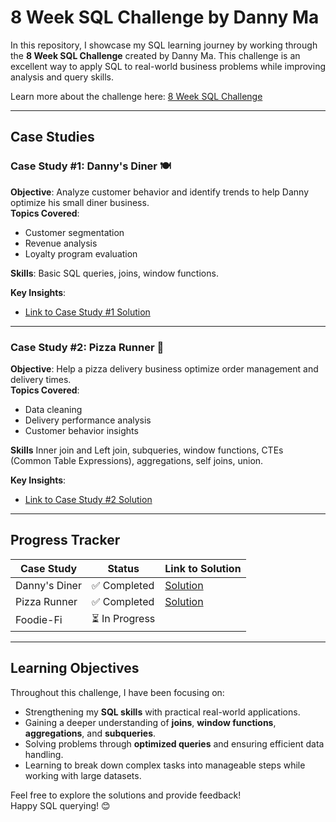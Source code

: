 # 8 Week SQL Challenge by Danny Ma

In this repository, I showcase my SQL learning journey by working through the **8 Week SQL Challenge** created by Danny Ma. This challenge is an excellent way to apply SQL to real-world business problems while improving analysis and query skills.

Learn more about the challenge here: [8 Week SQL Challenge](https://8weeksqlchallenge.com)

---

## Case Studies

### Case Study #1: Danny's Diner 🍽️
**Objective**: Analyze customer behavior and identify trends to help Danny optimize his small diner business.  
**Topics Covered**:
- Customer segmentation
- Revenue analysis
- Loyalty program evaluation

**Skills**: Basic SQL queries, joins, window functions.

**Key Insights**:
- [Link to Case Study #1 Solution](https://github.com/DSalvucciData/8_Week_SQL_Challenge/blob/main/Case%20Study%20%231%20-%20Dannys%20Diner/Dannys_diner_solutions.md)


---

### Case Study #2: Pizza Runner 🍕
**Objective**: Help a pizza delivery business optimize order management and delivery times.  
**Topics Covered**:
- Data cleaning
- Delivery performance analysis
- Customer behavior insights

**Skills** Inner join and Left join, subqueries, window functions, CTEs (Common Table Expressions), aggregations, self joins, union.

**Key Insights**:
- [Link to Case Study #2 Solution](https://github.com/DSalvucciData/8_Week_SQL_Challenge/blob/main/Case%20Study%20%232%20-%20Pizza%20Runner/pizza_runner_solutions.md)

---

## Progress Tracker
| Case Study  | Status      | Link to Solution          |
|-------------|-------------|---------------------------|
| Danny's Diner | ✅ Completed | [Solution](https://github.com/DSalvucciData/8_Week_SQL_Challenge/blob/main/Case%20Study%20%231%20-%20Dannys%20Diner/Dannys_diner_solutions.md) |
| Pizza Runner | ✅ Completed | [Solution](https://github.com/DSalvucciData/8_Week_SQL_Challenge/blob/main/Case%20Study%20%232%20-%20Pizza%20Runner/pizza_runner_solutions.md) |                         |
| Foodie-Fi    | ⏳ In Progress |                           |

---
## Learning Objectives

Throughout this challenge, I have been focusing on:

- Strengthening my **SQL skills** with practical real-world applications.
- Gaining a deeper understanding of **joins**, **window functions**, **aggregations**, and **subqueries**.
- Solving problems through **optimized queries** and ensuring efficient data handling.
- Learning to break down complex tasks into manageable steps while working with large datasets.


Feel free to explore the solutions and provide feedback!  
Happy SQL querying! 😊

# 
